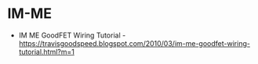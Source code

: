 # IM-ME

* IM ME GoodFET Wiring Tutorial - https://travisgoodspeed.blogspot.com/2010/03/im-me-goodfet-wiring-tutorial.html?m=1
